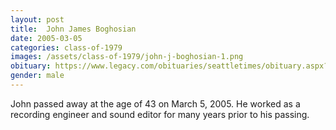 ```yaml
---
layout: post
title:  John James Boghosian
date: 2005-03-05
categories: class-of-1979
images: /assets/class-of-1979/john-j-boghosian-1.png
obituary: https://www.legacy.com/obituaries/seattletimes/obituary.aspx?n=John-Boghosian&pid=3312317
gender: male
---
```

John passed away at the age of 43 on March 5, 2005. He worked as a recording engineer and sound editor for many years prior to his passing.
